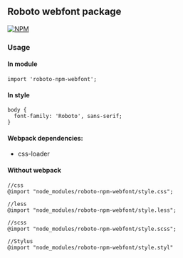 ## Roboto webfont package

[![NPM](https://nodei.co/npm-dl/roboto-npm-webfont.png?months=1)](https://nodei.co/npm/roboto-npm-webfont/)

### Usage

#### In module

```
import 'roboto-npm-webfont';
```

#### In style

```
body {
  font-family: 'Roboto', sans-serif;
}
```

#### Webpack dependencies:

- css-loader

#### Without webpack

```
//css
@import "node_modules/roboto-npm-webfont/style.css";

//less
@import "node_modules/roboto-npm-webfont/style.less";

//scss
@import "node_modules/roboto-npm-webfont/style.scss";

//Stylus
@import "node_modules/roboto-npm-webfont/style.styl"
```
